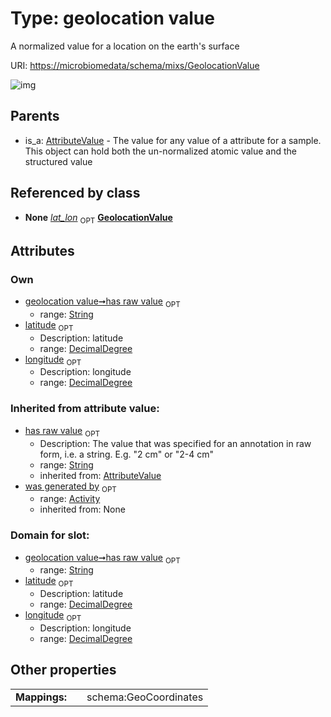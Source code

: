
# Type: geolocation value


A normalized value for a location on the earth's surface

URI: [https://microbiomedata/schema/mixs/GeolocationValue](https://microbiomedata/schema/mixs/GeolocationValue)


![img](http://yuml.me/diagram/nofunky;dir:TB/class/\[Activity]<was%20generated%20by(i)%200..1-%20\[GeolocationValue&#124;has_raw_value:string%20%3F;latitude:decimal_degree%20%3F;longitude:decimal_degree%20%3F],%20\[AttributeValue]^-\[GeolocationValue])

## Parents

 *  is_a: [AttributeValue](AttributeValue.md) - The value for any value of a attribute for a sample. This object can hold both the un-normalized atomic value and the structured value

## Referenced by class

 *  **None** *[lat_lon](lat_lon.md)*  <sub>OPT</sub>  **[GeolocationValue](GeolocationValue.md)**

## Attributes


### Own

 * [geolocation value➞has raw value](geolocation_value_has_raw_value.md)  <sub>OPT</sub>
    * range: [String](types/String.md)
 * [latitude](latitude.md)  <sub>OPT</sub>
    * Description: latitude
    * range: [DecimalDegree](types/DecimalDegree.md)
 * [longitude](longitude.md)  <sub>OPT</sub>
    * Description: longitude
    * range: [DecimalDegree](types/DecimalDegree.md)

### Inherited from attribute value:

 * [has raw value](has_raw_value.md)  <sub>OPT</sub>
    * Description: The value that was specified for an annotation in raw form, i.e. a string. E.g. "2 cm" or "2-4 cm"
    * range: [String](types/String.md)
    * inherited from: [AttributeValue](AttributeValue.md)
 * [was generated by](was_generated_by.md)  <sub>OPT</sub>
    * range: [Activity](Activity.md)
    * inherited from: None

### Domain for slot:

 * [geolocation value➞has raw value](geolocation_value_has_raw_value.md)  <sub>OPT</sub>
    * range: [String](types/String.md)
 * [latitude](latitude.md)  <sub>OPT</sub>
    * Description: latitude
    * range: [DecimalDegree](types/DecimalDegree.md)
 * [longitude](longitude.md)  <sub>OPT</sub>
    * Description: longitude
    * range: [DecimalDegree](types/DecimalDegree.md)

## Other properties

|  |  |  |
| --- | --- | --- |
| **Mappings:** | | schema:GeoCoordinates |

